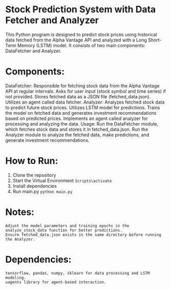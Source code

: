 # Stock Prediction System with Data Fetcher and Analyzer

This Python program is designed to predict stock prices using historical data fetched from the Alpha Vantage API and analyzed with a Long Short-Term Memory (LSTM) model. It consists of two main components: DataFetcher and Analyzer.

# Components:
  DataFetcher:
    Responsible for fetching stock data from the Alpha Vantage API at regular intervals.
    Asks for user input (stock symbol and time series) if not provided.
    Stores fetched data as a JSON file (fetched_data.json).
    Utilizes an agent called data fetcher.
  Analyzer:
    Analyzes fetched stock data to predict future stock prices.
    Utilizes LSTM model for predictions.
    Trains the model on fetched data and generates investment recommendations based on predicted prices.
    Implements an agent called analyzer for processing and analyzing the data.
  Usage:
    Run the DataFetcher module, which fetches stock data and stores it in fetched_data.json.
    Run the Analyzer module to analyze the fetched data, make predictions, and generate investment recommendations.
# How to Run:
  1. Clone the repository
  2. Start the Virtual Environment
      `Scripts\activate`
  3. Install dependencies
  4. Run main.py
      `python main.py`
# Notes:
    Adjust the model parameters and training epochs in the analyze_stock_data function for better predictions.
    Ensure fetched_data.json exists in the same directory before running the Analyzer.
# Dependencies:
    tensorflow, pandas, numpy, sklearn for data processing and LSTM modeling.
    uagents library for agent-based interaction.
